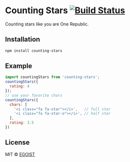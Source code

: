 # Counting Stars [![Build Status](https://img.shields.io/circleci/project/egoist/counting-stars/master.svg?style=flat-square)](https://circleci.com/gh/egoist/counting-stars/tree/master)

Counting stars like you are One Republic.

## Installation

```bash
npm install counting-stars
```

## Example

```javascript
import countingStars from 'counting-stars';
countingStars({
  rating: 4
});
// use your favorite chars
countingStars({
  chars: [
    '<i class="fa fa-star"></i>',   // full star
    '<i class="fa fa-star-o"></i>', // half star
  ],
  rating: 3.5
})
```

## License

MIT &copy; [EGOIST](https://github.com/egoist)
